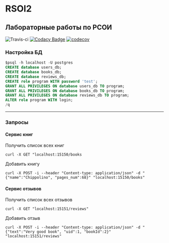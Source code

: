 # RSOI2
## Лабораторные работы по РСОИ
![Travis-ci](https://api.travis-ci.org/dayannn/RSOI2.svg)
[![Codacy Badge](https://api.codacy.com/project/badge/Grade/d21c885aedf34def940edaf876e68d2f)](https://app.codacy.com/app/dayannn/RSOI2?utm_source=github.com&utm_medium=referral&utm_content=dayannn/RSOI2&utm_campaign=Badge_Grade_Dashboard)
[![codecov](https://codecov.io/gh/dayannn/RSOI2/branch/master/graph/badge.svg)](https://codecov.io/gh/dayannn/RSOI2)

### Настройка БД

```sql
$psql -h localhost -U postgres
CREATE database users_db;
CREATE database books_db;
CREATE database reviews_db;
CREATE role program WITH password 'test';
GRANT ALL PRIVILEGES ON database users_db TO program;
GRANT ALL PRIVILEGES ON database books_db TO program;
GRANT ALL PRIVILEGES ON database reviews_db TO program;
ALTER role program WITH login;
/q
```
___

### Запросы
#### Сервис книг

Получить список всех книг
```
curl -X GET "localhost:15150/books
```

Добавить книгу
```
curl -X POST -i --header "Content-type: application/json" -d "{"name":"Chippolino", "pages_num":68}" "localhost:15150/books"
```

#### Сервис отзывов

Получить список всех отзывов
```
curl -X GET "localhost:15151/reviews"
```


Добавить отзыв
```
curl -X POST -i --header "Content-type: application/json" -d "{"text":"Very good book", "uid":1, "bookId":2}" "localhost:15151/reviews"
```

